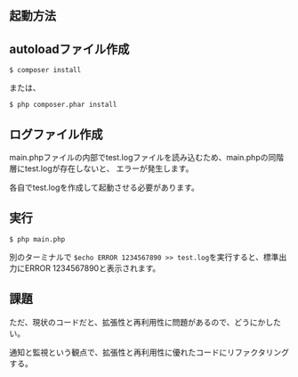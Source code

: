 ## 起動方法

## autoloadファイル作成
```
$ composer install
```
または、
```
$ php composer.phar install
```

## ログファイル作成

main.phpファイルの内部でtest.logファイルを読み込むため、main.phpの同階層にtest.logが存在しないと、
エラーが発生します。

各自でtest.logを作成して起動させる必要があります。

## 実行
```$ php main.php```

別のターミナルで
```$echo ERROR 1234567890 >> test.log```を実行すると、標準出力にERROR 1234567890と表示されます。

## 課題
ただ、現状のコードだと、拡張性と再利用性に問題があるので、どうにかしたい。

通知と監視という観点で、拡張性と再利用性に優れたコードにリファクタリングする。
